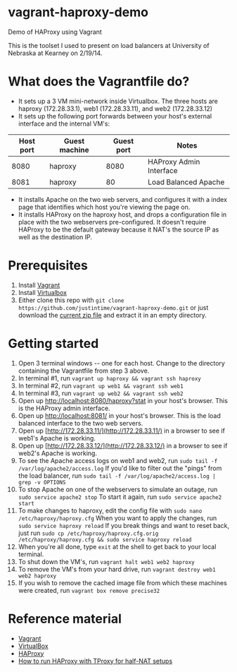 vagrant-haproxy-demo
====================

Demo of HAProxy using Vagrant

This is the toolset I used to present on load balancers at University of Nebraska at Kearney on 2/19/14.

# What does the Vagrantfile do?
* It sets up a 3 VM mini-network inside Virtualbox.  The three hosts are haproxy (172.28.33.1), web1 (172.28.33.11), and web2 (172.28.33.12)
* It sets up the following port forwards between your host's external interface and the internal VM's:

| Host port | Guest machine | Guest port | Notes
------------|---------------|------------|---
| 8080 | haproxy | 8080 | HAProxy Admin Interface
| 8081 | haproxy | 80 | Load Balanced Apache
* It installs Apache on the two web servers, and configures it with a index page that identifies which host you're viewing the page on.
* It installs HAProxy on the haproxy host, and drops a configuration file in place with the two webservers pre-configured.  It doesn't require HAProxy to be the default gateway because it NAT's the source IP as well as the destination IP.

# Prerequisites
1.  Install [Vagrant](http://www.vagrantup.com/downloads.html)
2.  Install [Virtualbox](https://www.virtualbox.org/wiki/Downloads)
3.  Either clone this repo with ``` git clone https://github.com/justintime/vagrant-haproxy-demo.git ``` or just download the [current zip file](https://github.com/justintime/vagrant-haproxy-demo/archive/master.zip) and extract it in an empty directory.

# Getting started
1.  Open 3 terminal windows -- one for each host.  Change to the directory containing the Vagrantfile from step 3 above.
2.  In terminal #1, run ``` vagrant up haproxy && vagrant ssh haproxy ```
3.  In terminal #2, run ``` vagrant up web1 && vagrant ssh web1 ```
4.  In terminal #3, run ``` vagrant up web2 && vagrant ssh web2 ```
5.  Open up [http://localhost:8080/haproxy?stat](http://localhost:8080/haproxy?stats) in your host's browser.  This is the HAProxy admin interface.
6.  Open up [http://localhost:8081/](http://localhost:8081/) in your host's browser.  This is the load balanced interface to the two web servers.
7.  Open up [http://172.28.33.11/](http://172.28.33.11/) in a browser to see if web1's Apache is working.
8.  Open up [http://172.28.33.12/](http://172.28.33.12/) in a browser to see if web2's Apache is working.
5.  To see the Apache access logs on web1 and web2, run ``` sudo tail -f /var/log/apache2/access.log ```  If you'd like to filter out the "pings" from the load balancer, run ``` sudo tail -f /var/log/apache2/access.log | grep -v OPTIONS ```
6.  To stop Apache on one of the webservers to simulate an outage, run ``` sudo service apache2 stop ```  To start it again, run ``` sudo service apache2 start ```
7.  To make changes to haproxy, edit the config file with ``` sudo nano /etc/haproxy/haproxy.cfg ```  When you want to apply the changes, run ``` sudo service haproxy reload ```  If you break things and want to reset back, just run ``` sudo cp /etc/haproxy/haproxy.cfg.orig /etc/haproxy/haproxy.cfg && sudo service haproxy reload ```
8.  When you're all done, type ``` exit ``` at the shell to get back to your local terminal.
9.  To shut down the VM's, run ``` vagrant halt web1 web2 haproxy ```
10.  To remove the VM's from your hard drive, run ``` vagrant destroy web1 web2 haproxy ```
11.  If you wish to remove the cached image file from which these machines were created, run ``` vagrant box remove precise32 ```

# Reference material
* [Vagrant](http://vagrantup.com)
* [VirtualBox](http://www.virtualbox.org)
* [HAProxy](http://haproxy.1wt.eu/)
* [How to run HAProxy with TProxy for half-NAT  setups](http://blog.loadbalancer.org/configure-haproxy-with-tproxy-kernel-for-full-transparent-proxy/)

